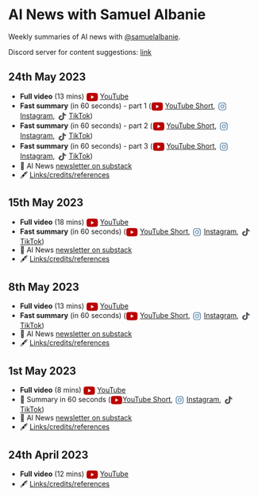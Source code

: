 # AI News with Samuel Albanie

Weekly summaries of AI news with [@samuelalbanie](https://twitter.com/SamuelAlbanie).

Discord server for content suggestions: [link](https://discord.gg/KHwtzmSgcm)

## 24th May 2023

- **Full video** (13 mins) <img src="images/youtube-icon.png" alt="YouTube icon" width="24" height="18" style="vertical-align: middle;"> [YouTube](https://www.youtube.com/watch?v=G9dRK9TNAeg)
- **Fast summary** (in 60 seconds) - part 1 (<img src="images/youtube-icon.png" alt="YouTube icon" width="24" height="18" style="vertical-align: middle;"> [YouTube Short](https://youtube.com/shorts/eAtSFMF2APA), <img src="images/instagram-icon.png" alt="Instagram icon" width="20" height="20" style="vertical-align: middle;"> [Instagram](https://www.instagram.com/reel/Cso7kT4g9vH/), <img src="images/tiktok-icon.png" alt="TikTok icon" width="20" height="20" style="vertical-align: middle;"> [TikTok](https://www.tiktok.com/@samuelalbanie/video/7236849695274847515))
- **Fast summary** (in 60 seconds) - part 2 (<img src="images/youtube-icon.png" alt="YouTube icon" width="24" height="18" style="vertical-align: middle;"> [YouTube Short](https://youtube.com/shorts/_AcyZq-BCgg), <img src="images/instagram-icon.png" alt="Instagram icon" width="20" height="20" style="vertical-align: middle;"> [Instagram](https://www.instagram.com/p/Cso7u7agL6t/), <img src="images/tiktok-icon.png" alt="TikTok icon" width="20" height="20" style="vertical-align: middle;"> [TikTok](https://www.tiktok.com/@samuelalbanie/video/7236849901135514907))
- **Fast summary** (in 60 seconds) - part 3 (<img src="images/youtube-icon.png" alt="YouTube icon" width="24" height="18" style="vertical-align: middle;"> [YouTube Short](https://youtube.com/shorts/HAtPhMqf3Ms), <img src="images/instagram-icon.png" alt="Instagram icon" width="20" height="20" style="vertical-align: middle;"> [Instagram](https://www.instagram.com/p/Cso74B4Ao_B/), <img src="images/tiktok-icon.png" alt="TikTok icon" width="20" height="20" style="vertical-align: middle;"> [TikTok](https://www.tiktok.com/@samuelalbanie/video/7236850001798876442))
- :page_facing_up: AI News [newsletter on substack](https://open.substack.com/pub/samuelalbanie/p/ai-news-scaling-up-speech-to-1k-languages)
- :fountain_pen: [Links/credits/references](https://samuelalbanie.com/digests/2023-05-24-ai-news/)

## 15th May 2023

- **Full video** (18 mins) <img src="images/youtube-icon.png" alt="YouTube icon" width="24" height="18" style="vertical-align: middle;"> [YouTube](https://www.youtube.com/watch?v=1-90xhAjz8c)
- **Fast summary** (in 60 seconds) (<img src="images/youtube-icon.png" alt="YouTube icon" width="24" height="18" style="vertical-align: middle;"> [YouTube Short](https://youtube.com/shorts/6CCf07BeZ5I), <img src="images/instagram-icon.png" alt="Instagram icon" width="20" height="20" style="vertical-align: middle;"> [Instagram](https://www.instagram.com/reel/CsRFWOXgkWn/), <img src="images/tiktok-icon.png" alt="TikTok icon" width="20" height="20" style="vertical-align: middle;"> [TikTok](https://www.tiktok.com/@samuelalbanie/video/7233413427228593434))
- :page_facing_up: AI News [newsletter on substack](https://samuelalbanie.substack.com/p/ai-news-understanding-neurons-benchmarking)
- :fountain_pen: [Links/credits/references](https://samuelalbanie.com/digests/2023-05-15-ai-news/)

## 8th May 2023

- **Full video** (13 mins) <img src="images/youtube-icon.png" alt="YouTube icon" width="24" height="18" style="vertical-align: middle;">  [YouTube](https://www.youtube.com/watch?v=v8Auynkrql0)
- **Fast summary** (in 60 seconds) (<img src="images/youtube-icon.png" alt="YouTube icon" width="24" height="18" style="vertical-align: middle;"> [YouTube Short](https://youtube.com/shorts/tP7KXRKAn_M), <img src="images/instagram-icon.png" alt="Instagram icon" width="20" height="20" style="vertical-align: middle;"> [Instagram](https://www.instagram.com/p/Cr_FqaHAVZ3/), <img src="images/tiktok-icon.png" alt="TikTok icon" width="20" height="20" style="vertical-align: middle;"> [TikTok](https://www.tiktok.com/@samuelalbanie/video/723082256175))
- :page_facing_up: AI News [newsletter on substack](https://open.substack.com/pub/samuelalbanie/p/ai-news-emergent-abilities-starcoder)
- :fountain_pen: [Links/credits/references](https://samuelalbanie.com/digests/2023-05-08-ai-news/)

## 1st May 2023

- **Full video** (8 mins) <img src="images/youtube-icon.png" alt="YouTube icon" width="24" height="18" style="vertical-align: middle;"> [YouTube](https://www.youtube.com/watch?v=zPBsSjOUc8A)
- 📱 Summary in 60 seconds (<img src="images/youtube-icon.png" alt="YouTube icon" width="24" height="18" style="vertical-align: middle;">[YouTube Short](https://youtube.com/shorts/LewrNOihqDM), <img src="images/instagram-icon.png" alt="Instagram icon" width="20" height="20" style="vertical-align: middle;"> [Instagram](https://www.instagram.com/reel/Crtj8E9g36P/), <img src="images/tiktok-icon.png" alt="TikTok icon" width="20" height="20" style="vertical-align: middle;"> [TikTok](https://www.tiktok.com/@samuelalbanie/video/7228295679301520646))
- :page_facing_up: AI News [newsletter on substack](https://samuelalbanie.substack.com/p/ai-news-italys-chatgpt-ban-chinas)
- :fountain_pen: [Links/credits/references](https://samuelalbanie.com/digests/2023-05-01-ai-news/)

## 24th April 2023

- **Full video** (12 mins) <img src="images/youtube-icon.png" alt="YouTube icon" width="24" height="18" style="vertical-align: middle;"> [YouTube](https://www.youtube.com/watch?v=TaAjpGI-2p8)
- :fountain_pen: [Links/credits/references](https://samuelalbanie.com/digests/2023-04-24-ai-news/)